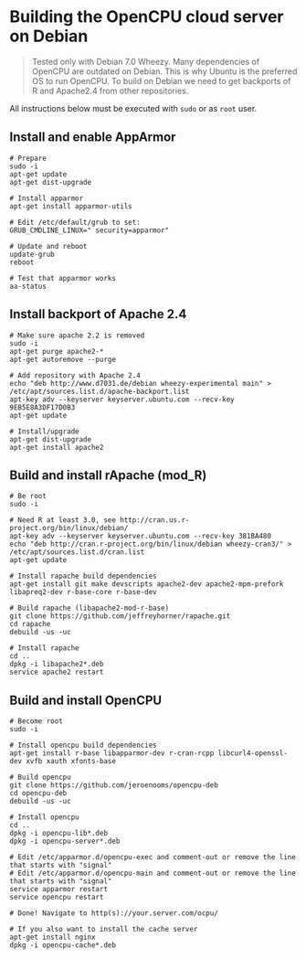 # Building the OpenCPU cloud server on Debian

> Tested only with Debian 7.0 Wheezy. Many dependencies of OpenCPU are outdated on Debian. This is why Ubuntu is the preferred OS to run OpenCPU. To build on Debian we need to get backports of R and Apache2.4 from other repositories.

All instructions below must be executed with `sudo` or as `root` user.

## Install and enable AppArmor

	# Prepare
	sudo -i
	apt-get update
	apt-get dist-upgrade

	# Install apparmor
	apt-get install apparmor-utils

	# Edit /etc/default/grub to set:
	GRUB_CMDLINE_LINUX=" security=apparmor"

	# Update and reboot
	update-grub
	reboot

	# Test that apparmor works
	aa-status

## Install backport of Apache 2.4
	
	# Make sure apache 2.2 is removed
	sudo -i
	apt-get purge apache2-*
	apt-get autoremove --purge

	# Add repository with Apache 2.4
	echo "deb http://www.d7031.de/debian wheezy-experimental main" > /etc/apt/sources.list.d/apache-backport.list
	apt-key adv --keyserver keyserver.ubuntu.com --recv-key 9EB5E8A3DF17D0B3
	apt-get update

	# Install/upgrade
	apt-get dist-upgrade
	apt-get install apache2

## Build and install rApache (mod_R)

	# Be root
	sudo -i

	# Need R at least 3.0, see http://cran.us.r-project.org/bin/linux/debian/
	apt-key adv --keyserver keyserver.ubuntu.com --recv-key 381BA480
	echo "deb http://cran.r-project.org/bin/linux/debian wheezy-cran3/" > /etc/apt/sources.list.d/cran.list
	apt-get update

	# Install rapache build dependencies
	apt-get install git make devscripts apache2-dev apache2-mpm-prefork libapreq2-dev r-base-core r-base-dev

	# Build rapache (libapache2-mod-r-base)
	git clone https://github.com/jeffreyhorner/rapache.git
	cd rapache
	debuild -us -uc

	# Install rapache
	cd ..
	dpkg -i libapache2*.deb
	service apache2 restart

## Build and install OpenCPU

	# Become root
	sudo -i

	# Install opencpu build dependencies
	apt-get install r-base libapparmor-dev r-cran-rcpp libcurl4-openssl-dev xvfb xauth xfonts-base

	# Build opencpu
	git clone https://github.com/jeroenooms/opencpu-deb
	cd opencpu-deb
	debuild -us -uc

	# Install opencpu
	cd ..
	dpkg -i opencpu-lib*.deb
	dpkg -i opencpu-server*.deb

	# Edit /etc/apparmor.d/opencpu-exec and comment-out or remove the line that starts with "signal"
	# Edit /etc/apparmor.d/opencpu-main and comment-out or remove the line that starts with "signal"
	service apparmor restart
	service opencpu restart

	# Done! Navigate to http(s)://your.server.com/ocpu/

	# If you also want to install the cache server
	apt-get install nginx
	dpkg -i opencpu-cache*.deb
